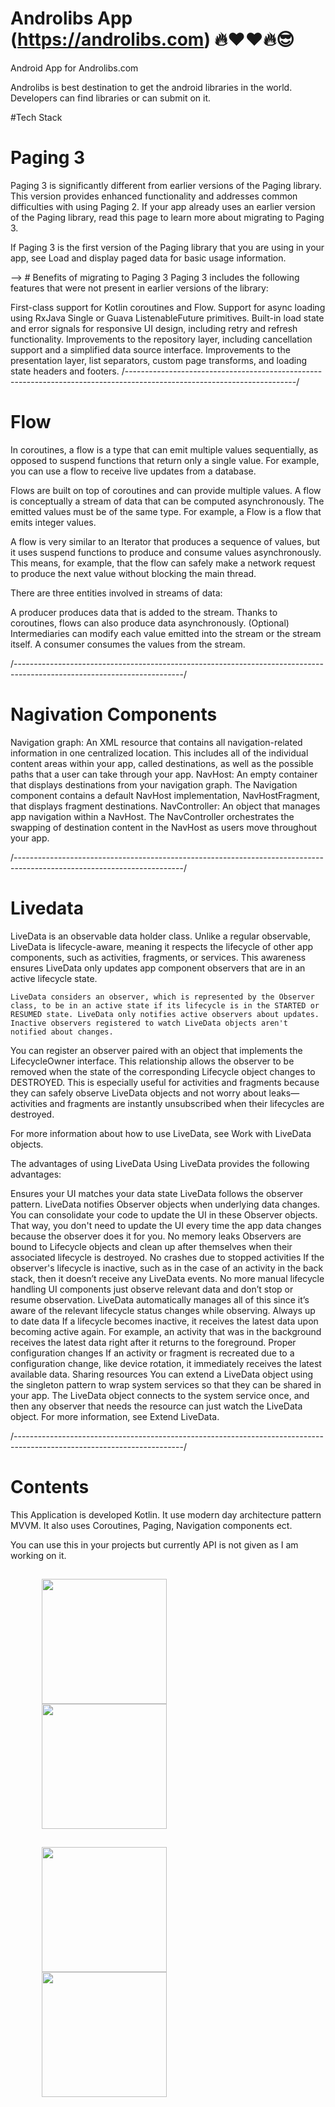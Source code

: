
# Androlibs App (https://androlibs.com) 🔥❤❤🔥😎
Android App for Androlibs.com

Androlibs is best destination to get the android libraries in the world. Developers can find libraries or can submit on it.

#Tech Stack
# Paging 3


Paging 3 is significantly different from earlier versions of the Paging library. This version provides enhanced functionality and addresses common difficulties with using Paging 2. If your app already uses an earlier version of the Paging library, read this page to learn more about migrating to Paging 3.

If Paging 3 is the first version of the Paging library that you are using in your app, see Load and display paged data for basic usage information.

--> # Benefits of migrating to Paging 3
Paging 3 includes the following features that were not present in earlier versions of the library:

First-class support for Kotlin coroutines and Flow.
Support for async loading using RxJava Single or Guava ListenableFuture primitives.
Built-in load state and error signals for responsive UI design, including retry and refresh functionality.
Improvements to the repository layer, including cancellation support and a simplified data source interface.
Improvements to the presentation layer, list separators, custom page transforms, and loading state headers and footers.
/------------------------------------------------------------------------------------------------------------------------/

# Flow

In coroutines, a flow is a type that can emit multiple values sequentially, as opposed to suspend functions that return only a single value. For example, you can use a flow to receive live updates from a database.

Flows are built on top of coroutines and can provide multiple values. A flow is conceptually a stream of data that can be computed asynchronously. The emitted values must be of the same type. For example, a Flow<Int> is a flow that emits integer values.

A flow is very similar to an Iterator that produces a sequence of values, but it uses suspend functions to produce and consume values asynchronously. This means, for example, that the flow can safely make a network request to produce the next value without blocking the main thread.

There are three entities involved in streams of data:

A producer produces data that is added to the stream. Thanks to coroutines, flows can also produce data asynchronously.
(Optional) Intermediaries can modify each value emitted into the stream or the stream itself.
A consumer consumes the values from the stream.

/------------------------------------------------------------------------------------------------------------------------/
  
 # Nagivation Components

Navigation graph: An XML resource that contains all navigation-related information in one centralized location. This includes all of the individual content areas within your app, called destinations, as well as the possible paths that a user can take through your app.
NavHost: An empty container that displays destinations from your navigation graph. The Navigation component contains a default NavHost implementation, NavHostFragment, that displays fragment destinations.
NavController: An object that manages app navigation within a NavHost. The NavController orchestrates the swapping of destination content in the NavHost as users move throughout your app.

/------------------------------------------------------------------------------------------------------------------------/

 # Livedata
  LiveData is an observable data holder class. Unlike a regular observable, LiveData is lifecycle-aware, meaning it respects the lifecycle of other app components, such as activities, fragments, or services. This awareness ensures LiveData only updates app component observers that are in an active lifecycle state.
  
    LiveData considers an observer, which is represented by the Observer class, to be in an active state if its lifecycle is in the STARTED or RESUMED state. LiveData only notifies active observers about updates. Inactive observers registered to watch LiveData objects aren't notified about changes.

You can register an observer paired with an object that implements the LifecycleOwner interface. This relationship allows the observer to be removed when the state of the corresponding Lifecycle object changes to DESTROYED. This is especially useful for activities and fragments because they can safely observe LiveData objects and not worry about leaks—activities and fragments are instantly unsubscribed when their lifecycles are destroyed.

For more information about how to use LiveData, see Work with LiveData objects.

The advantages of using LiveData
Using LiveData provides the following advantages:

Ensures your UI matches your data state
LiveData follows the observer pattern. LiveData notifies Observer objects when underlying data changes. You can consolidate your code to update the UI in these Observer objects. That way, you don't need to update the UI every time the app data changes because the observer does it for you.
No memory leaks
Observers are bound to Lifecycle objects and clean up after themselves when their associated lifecycle is destroyed.
No crashes due to stopped activities
If the observer's lifecycle is inactive, such as in the case of an activity in the back stack, then it doesn’t receive any LiveData events.
No more manual lifecycle handling
UI components just observe relevant data and don’t stop or resume observation. LiveData automatically manages all of this since it’s aware of the relevant lifecycle status changes while observing.
Always up to date data
If a lifecycle becomes inactive, it receives the latest data upon becoming active again. For example, an activity that was in the background receives the latest data right after it returns to the foreground.
Proper configuration changes
If an activity or fragment is recreated due to a configuration change, like device rotation, it immediately receives the latest available data.
Sharing resources
You can extend a LiveData object using the singleton pattern to wrap system services so that they can be shared in your app. The LiveData object connects to the system service once, and then any observer that needs the resource can just watch the LiveData object. For more information, see Extend LiveData.

 /------------------------------------------------------------------------------------------------------------------------/

  
  # Contents
This Application is developed Kotlin. It use modern day architecture pattern MVVM.
It also uses Coroutines, Paging, Navigation components ect.

You can use this in your projects but currently API is not given as I am working on it.


##
<p float="left">
  <img src="https://raw.githubusercontent.com/vedraj360/Androlibs.com-App/master/screenshots/s1.png" width="200"   hspace="50"/>
    <img src="https://raw.githubusercontent.com/vedraj360/Androlibs.com-App/master/screenshots/s2.png" width="200"   hspace="50"/>
</p>

##

<p>
      <img src="https://raw.githubusercontent.com/vedraj360/Androlibs.com-App/master/screenshots/s3.png" width="200"   hspace="50"/>
        <img src="https://raw.githubusercontent.com/vedraj360/Androlibs.com-App/master/screenshots/s4.png" width="200"   hspace="50"/>
</p>
